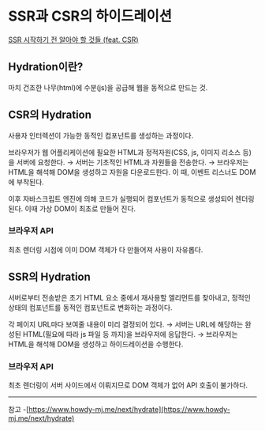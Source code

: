 # SSR과 CSR의 하이드레이션
[SSR 시작하기 전 알아야 할 것들 (feat. CSR)](https://yozm.wishket.com/magazine/detail/2330/)

## Hydration이란?
마치 건조한 나무(html)에 수분(js)을 공급해 웹을 동적으로 만드는 것. 

## CSR의 Hydration
사용자 인터렉션이 가능한 동적인 컴포넌트를 생성하는 과정이다.

브라우저가 웹 어플리케이션에 필요한 HTML과 정적자원(CSS, js, 이미지 리소스 등)을 서버에 요청한다. →
서버는 기초적인 HTML과 자원들을 전송한다. →
브라우저는 HTML을 해석해 DOM을 생성하고 자원을 다운로드한다. 이 때, 이벤트 리스너도 DOM에 부착된다.

이후 자바스크립트 엔진에 의해 코드가 실행되어 컴포넌트가 동적으로 생성되어 렌더링 된다.
이때 가상 DOM이 최초로 만들어 진다.

### 브라우저 API
최초 렌더링 시점에 이미 DOM 객체가 다 만들어져 사용이 자유롭다.

## SSR의 Hydration
서버로부터 전송받은 초기 HTML 요소 중에서 재사용할 엘리먼트를 찾아내고, 정적인 상태의 컴포넌트를 동적인 컴포넌트로 변화하는 과정이다.

각 페이지 URL마다 보여줄 내용이 미리 결정되어 있다. →
서버는 URL에 해당하는 완성된 HTML(필요에 따라 js 파일 등 까지)을 브라우저에 응답한다. →
브라우저는 HTML을 해석해 DOM을 생성하고 하이드레이션을 수행한다.

### 브라우저 API
최초 렌더링이 서버 사이드에서 이뤄지므로 DOM 객체가 없어 API 호출이 불가하다.

---
참고
-[https://www.howdy-mj.me/next/hydrate](https://www.howdy-mj.me/next/hydrate)
